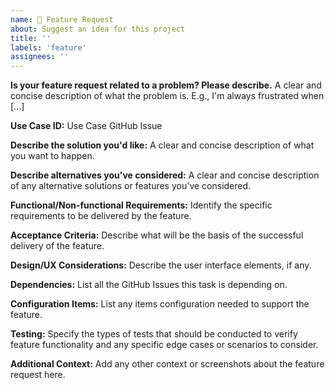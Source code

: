```yaml
---
name: 🌟 Feature Request
about: Suggest an idea for this project
title: ''
labels: 'feature'
assignees: ''
---
```


**Is your feature request related to a problem? Please describe.**
A clear and concise description of what the problem is. E.g., I'm always frustrated when [...]

**Use Case ID:** Use Case GitHub Issue

**Describe the solution you'd like:** A clear and concise description of what you want to happen.

**Describe alternatives you've considered:** A clear and concise description of any alternative solutions or features you've considered.

**Functional/Non-functional Requirements:** Identify the specific requirements to be delivered by the feature.

**Acceptance Criteria:** Describe what will be the basis of the successful delivery of the feature.

**Design/UX Considerations:** Describe the user interface elements, if any.

**Dependencies:** List all the GitHub Issues this task is depending on.

**Configuration Items:** List any items configuration needed to support the feature.

**Testing:** Specify the types of tests that should be conducted to verify feature functionality and any specific edge cases or scenarios to consider.

**Additional Context:** Add any other context or screenshots about the feature request here.


